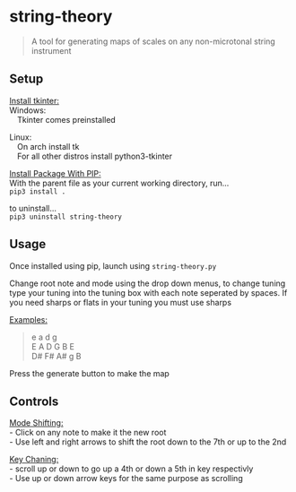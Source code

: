 # string-theory

> A tool for generating maps of scales on any non-microtonal string instrument

## Setup
<ins>Install tkinter:</ins>  
Windows:  
&emsp;Tkinter comes preinstalled

Linux:  
&emsp;On arch install tk  
&emsp;For all other distros install python3-tkinter  

<ins>Install Package With PIP:</ins>  
With the parent file as your current working directory, run...  
```pip3 install .```

to uninstall...  
```pip3 uninstall string-theory```

## Usage
Once installed using pip, launch using
```string-theory.py```

Change root note and mode using the drop down menus, to change tuning type your tuning into the tuning box
with each note seperated by spaces. If you need sharps or flats in your tuning you must use sharps

<ins>Examples:</ins>  
>e a d g  
>E A D G B E  
>D# F# A# g B  

Press the generate button to make the map

## Controls
<ins>Mode Shifting:</ins>  
    - Click on any note to make it the new root  
    - Use left and right arrows to shift the root down to the 7th or up to the 2nd  


<ins>Key Chaning:</ins>  
    - scroll up or down to go up a 4th or down a 5th in key respectivly  
    - Use up or down arrow keys for the same purpose as scrolling  
